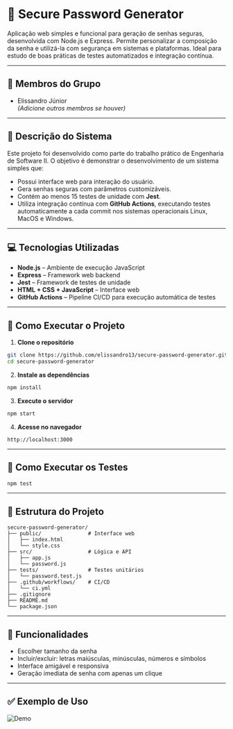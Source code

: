 # 🔐 Secure Password Generator

Aplicação web simples e funcional para geração de senhas seguras, desenvolvida com Node.js e Express. Permite personalizar a composição da senha e utilizá-la com segurança em sistemas e plataformas. Ideal para estudo de boas práticas de testes automatizados e integração contínua.

---

## 👥 Membros do Grupo

- Elissandro Júnior  
*(Adicione outros membros se houver)*

---

## 🧠 Descrição do Sistema

Este projeto foi desenvolvido como parte do trabalho prático de Engenharia de Software II. O objetivo é demonstrar o desenvolvimento de um sistema simples que:

- Possui interface web para interação do usuário.
- Gera senhas seguras com parâmetros customizáveis.
- Contém ao menos 15 testes de unidade com **Jest**.
- Utiliza integração contínua com **GitHub Actions**, executando testes automaticamente a cada commit nos sistemas operacionais Linux, MacOS e Windows.

---

## 💻 Tecnologias Utilizadas

- **Node.js** – Ambiente de execução JavaScript
- **Express** – Framework web backend
- **Jest** – Framework de testes de unidade
- **HTML + CSS + JavaScript** – Interface web
- **GitHub Actions** – Pipeline CI/CD para execução automática de testes

---

## 🚀 Como Executar o Projeto

1. **Clone o repositório**

```bash
git clone https://github.com/elissandro13/secure-password-generator.git
cd secure-password-generator
```

2. **Instale as dependências**

```bash
npm install
```

3. **Execute o servidor**

```bash
npm start
```

4. **Acesse no navegador**

```
http://localhost:3000
```

---

## 🧪 Como Executar os Testes

```bash
npm test
```

---

## 📂 Estrutura do Projeto

```
secure-password-generator/
├── public/               # Interface web
│   ├── index.html
│   └── style.css
├── src/                  # Lógica e API
│   ├── app.js
│   └── password.js
├── tests/                # Testes unitários
│   └── password.test.js
├── .github/workflows/    # CI/CD
│   └── ci.yml
├── .gitignore
├── README.md
└── package.json
```

---

## 📌 Funcionalidades

- Escolher tamanho da senha
- Incluir/excluir: letras maiúsculas, minúsculas, números e símbolos
- Interface amigável e responsiva
- Geração imediata de senha com apenas um clique

---

## ✅ Exemplo de Uso

![Demo](https://via.placeholder.com/600x300?text=Secure+Password+Generator+Demo)
